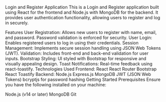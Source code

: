 Login and Register Application
This is a Login and Register application built using React for the frontend and Node.js with MongoDB for the backend. It provides user authentication functionality, allowing users to register and log in securely.

Features
User Registration: Allows new users to register with name, email, and password. Password validation is enforced for security.
User Login: Enables registered users to log in using their credentials.
Session Management: Implements secure session handling using JSON Web Tokens (JWT).
Validation: Includes front-end and back-end validation for user inputs.
Bootstrap Styling: UI styled with Bootstrap for responsive and visually appealing design.
Toast Notifications: Real-time feedback using react-toastify.
Technologies Used
Frontend:
React
React Router
Bootstrap
React Toastify
Backend:
Node.js
Express.js
MongoDB
JWT (JSON Web Tokens)
bcryptjs for password hashing
Getting Started
Prerequisites
Ensure you have the following installed on your machine:

Node.js (v14 or later)
MongoDB
Git
